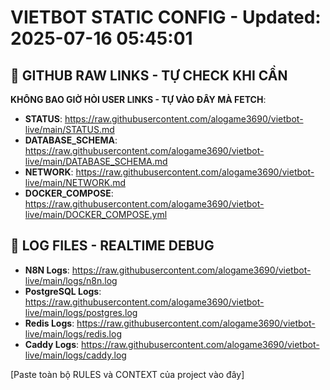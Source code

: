 # VIETBOT STATIC CONFIG - Updated: 2025-07-16 05:45:01

## 🔴 GITHUB RAW LINKS - TỰ CHECK KHI CẦN
**KHÔNG BAO GIỜ HỎI USER LINKS - TỰ VÀO ĐÂY MÀ FETCH**:
- **STATUS**: https://raw.githubusercontent.com/alogame3690/vietbot-live/main/STATUS.md
- **DATABASE_SCHEMA**: https://raw.githubusercontent.com/alogame3690/vietbot-live/main/DATABASE_SCHEMA.md
- **NETWORK**: https://raw.githubusercontent.com/alogame3690/vietbot-live/main/NETWORK.md
- **DOCKER_COMPOSE**: https://raw.githubusercontent.com/alogame3690/vietbot-live/main/DOCKER_COMPOSE.yml

## 📁 LOG FILES - REALTIME DEBUG
- **N8N Logs**: https://raw.githubusercontent.com/alogame3690/vietbot-live/main/logs/n8n.log
- **PostgreSQL Logs**: https://raw.githubusercontent.com/alogame3690/vietbot-live/main/logs/postgres.log
- **Redis Logs**: https://raw.githubusercontent.com/alogame3690/vietbot-live/main/logs/redis.log
- **Caddy Logs**: https://raw.githubusercontent.com/alogame3690/vietbot-live/main/logs/caddy.log

[Paste toàn bộ RULES và CONTEXT của project vào đây]
